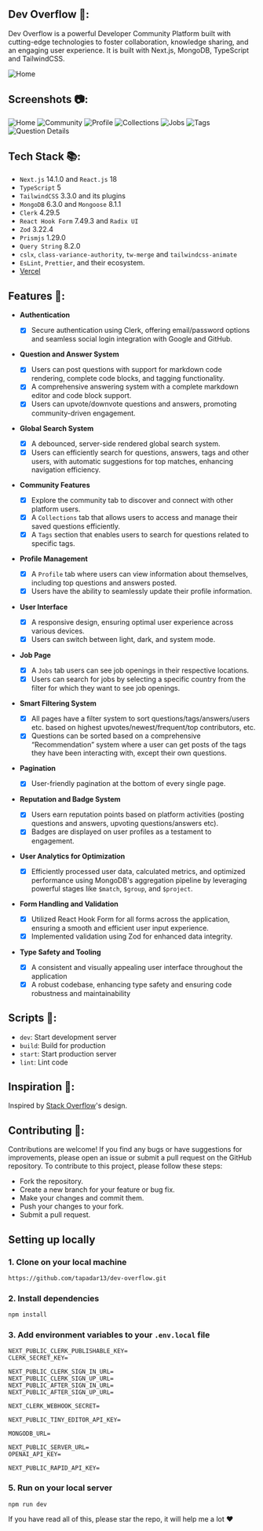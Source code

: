 ## Dev Overflow 📝:

Dev Overflow is a powerful Developer Community Platform built with cutting-edge technologies to foster collaboration, knowledge sharing, and an engaging user experience. It is built with Next.js, MongoDB, TypeScript and TailwindCSS.

![Home](/public/assets/screenshots/home-dark.png)

## Screenshots 📷:

![Home](/public/assets/screenshots/home.png)
![Community](/public/assets/screenshots/community.png)
![Profile](/public/assets/screenshots/profile.png)
![Collections](/public/assets/screenshots/collections.png)
![Jobs](/public/assets/screenshots/jobs.png)
![Tags](/public/assets/screenshots/tags.png)
![Question Details](/public/assets/screenshots/question-details.png)

## Tech Stack 📚:

- `Next.js` 14.1.0 and `React.js` 18
- `TypeScript` 5
- `TailwindCSS` 3.3.0 and its plugins
- `MongoDB` 6.3.0 and `Mongoose` 8.1.1
- `Clerk` 4.29.5
- `React Hook Form` 7.49.3 and `Radix UI`
- `Zod` 3.22.4
- `Prismjs` 1.29.0
- `Query String` 8.2.0
- `cslx`, `class-variance-authority`, `tw-merge` and `tailwindcss-animate`
- `EsLint`, `Prettier`, and their ecosystem.
- [Vercel](https://vercel.com/)

## Features 🎉:

- **Authentication**

  - [x] Secure authentication using Clerk, offering email/password options and seamless social login integration with Google and GitHub.

- **Question and Answer System**

  - [x] Users can post questions with support for markdown code rendering, complete code blocks, and tagging functionality.
  - [x] A comprehensive answering system with a complete markdown editor and code block support.
  - [x] Users can upvote/downvote questions and answers, promoting community-driven engagement.

- **Global Search System**

  - [x] A debounced, server-side rendered global search system.
  - [x] Users can efficiently search for questions, answers, tags and other users, with automatic suggestions for top matches, enhancing navigation efficiency.

- **Community Features**

  - [x] Explore the community tab to discover and connect with other platform users.
  - [x] A `Collections` tab that allows users to access and manage their saved questions efficiently.
  - [x] A `Tags` section that enables users to search for questions related to specific tags.

- **Profile Management**

  - [x] A `Profile` tab where users can view information about themselves, including top questions and answers posted.
  - [x] Users have the ability to seamlessly update their profile information.

- **User Interface**

  - [x] A responsive design, ensuring optimal user experience across various devices.
  - [x] Users can switch between light, dark, and system mode.

- **Job Page**

  - [x] A `Jobs` tab users can see job openings in their respective locations.
  - [x] Users can search for jobs by selecting a specific country from the filter for which they want to see job openings.

- **Smart Filtering System**

  - [x] All pages have a filter system to sort questions/tags/answers/users etc. based on highest upvotes/newest/frequent/top contributors, etc.
  - [x] Questions can be sorted based on a comprehensive “Recommendation” system where a user can get posts of the tags they have been interacting with, except their own questions.

- **Pagination**

  - [x] User-friendly pagination at the bottom of every single page.

- **Reputation and Badge System**

  - [x] Users earn reputation points based on platform activities (posting questions and answers, upvoting questions/answers etc).
  - [x] Badges are displayed on user profiles as a testament to engagement.

- **User Analytics for Optimization**

  - [x] Efficiently processed user data, calculated metrics, and optimized performance using MongoDB's aggregation pipeline by leveraging powerful stages like `$match`, `$group`, and `$project`.

- **Form Handling and Validation**

  - [x] Utilized React Hook Form for all forms across the application, ensuring a smooth and efficient user input experience.
  - [x] Implemented validation using Zod for enhanced data integrity.

- **Type Safety and Tooling**
  - [x] A consistent and visually appealing user interface throughout the application
  - [x] A robust codebase, enhancing type safety and ensuring code robustness and maintainability

## Scripts 📜:

- `dev`: Start development server
- `build`: Build for production
- `start`: Start production server
- `lint`: Lint code

## Inspiration 🎨:

Inspired by [Stack Overflow](https://stackoverflow.com/)'s design.

## Contributing 🤝:

Contributions are welcome! If you find any bugs or have suggestions for improvements, please open an issue or submit a pull request on the GitHub repository.
To contribute to this project, please follow these steps:

- Fork the repository.
- Create a new branch for your feature or bug fix.
- Make your changes and commit them.
- Push your changes to your fork.
- Submit a pull request.

## Setting up locally

### 1. Clone on your local machine

```bash
https://github.com/tapadar13/dev-overflow.git
```

### 2. Install dependencies

```bash
npm install
```

### 3. Add environment variables to your `.env.local` file

```
NEXT_PUBLIC_CLERK_PUBLISHABLE_KEY=
CLERK_SECRET_KEY=

NEXT_PUBLIC_CLERK_SIGN_IN_URL=
NEXT_PUBLIC_CLERK_SIGN_UP_URL=
NEXT_PUBLIC_AFTER_SIGN_IN_URL=
NEXT_PUBLIC_AFTER_SIGN_UP_URL=

NEXT_CLERK_WEBHOOK_SECRET=

NEXT_PUBLIC_TINY_EDITOR_API_KEY=

MONGODB_URL=

NEXT_PUBLIC_SERVER_URL=
OPENAI_API_KEY=

NEXT_PUBLIC_RAPID_API_KEY=
```

### 5. Run on your local server

```bash
npm run dev
```

If you have read all of this, please star the repo, it will help me a lot ❤️
